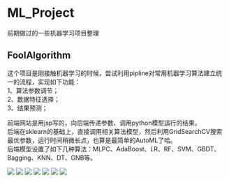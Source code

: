 # ML_Project
前期做过的一些机器学习项目整理

## FoolAlgorithm

这个项目是刚接触机器学习的时候，尝试利用pipline对常用机器学习算法建立统一的流程，实现如下功能：<br>
1、算法参数调节；<br>
2、数据特征选择；<br>
3、结果预测；<br>

前端网站是用jsp写的，向后端传递参数、调用python模型运行的结果。<br>
后端在sklearn的基础上，直接调用相关算法模型，然后利用GridSearchCV搜索最优参数，运行时间稍微长点，也算是最简单的AutoML了哈。<br>
后端模型设置了如下几种算法：MLPC、AdaBoost、LR、RF、SVM、GBDT、Bagging、KNN、DT、GNB等。<br>

<img src="https://github.com/xchadesi/ML_Project/blob/master/FoolAlgorithm/lgo.png" />
<img src="https://github.com/xchadesi/ML_Project/blob/master/FoolAlgorithm/11.PNG" />
<img src="https://github.com/xchadesi/ML_Project/blob/master/FoolAlgorithm/22.png" />
<img src="https://github.com/xchadesi/ML_Project/blob/master/FoolAlgorithm/33.png" />
<img src="https://github.com/xchadesi/ML_Project/blob/master/FoolAlgorithm/44.png" />
<img src="https://github.com/xchadesi/ML_Project/blob/master/FoolAlgorithm/55.png" />
<img src="https://github.com/xchadesi/ML_Project/blob/master/FoolAlgorithm/66.png" />

